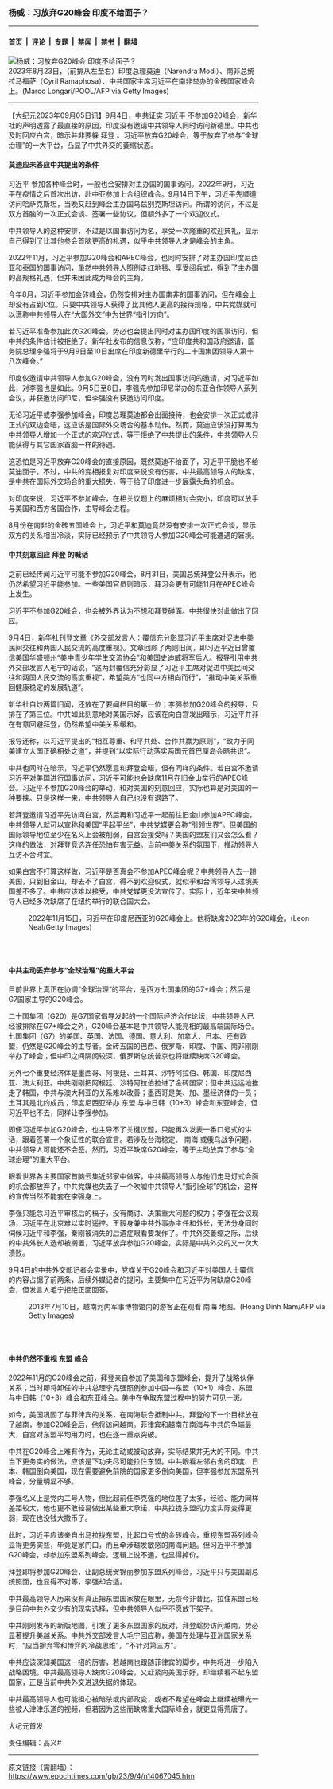 ### 杨威：习放弃G20峰会 印度不给面子？

---

#### [首页](../../../..?n14067045) &nbsp;|&nbsp; [评论](../../../../../epoch-comment?n14067045) &nbsp;|&nbsp; [专题](../../../../../epoch-special?n14067045) &nbsp;|&nbsp; [禁闻](../../../../../epoch-news?n14067045) &nbsp;|&nbsp; [禁书](../../../../../books?n14067045) &nbsp;|&nbsp; [翻墙](https://github.com/gfw-breaker/nogfw/blob/master/README.md?n14067045)


<div><img alt="杨威：习放弃G20峰会 印度不给面子？" class="attachment-djy_600_400 size-djy_600_400 wp-post-image" src="https://i.epochtimes.com/assets/uploads/2023/08/id14061416-GettyImages-1619659884-600x400.jpg"/>
<div class="caption">
 2023年8月23日，（前排从左至右）印度总理莫迪（Narendra Modi）、南非总统拉马福萨（Cyril Ramaphosa）、中共国家主席习近平在南非举办的金砖国家峰会上。(Marco Longari/POOL/AFP via Getty Images)
</div></div><hr/><div class="post_content" id="artbody" itemprop="articleBody">
 <!-- article content begin -->
 <p>
  【大纪元2023年09月05日讯】9月4日，中共证实
  <ok href="https://www.epochtimes.com/gb/tag/%E4%B9%A0%E8%BF%91%E5%B9%B3.html">
   习近平
  </ok>
  不参加G20峰会，新华社的声明透露了最直接的原因，印度没有邀请中共领导人同时访问新德里。中共也及时回应白宫，暗示并非要躲
  <ok href="https://www.epochtimes.com/gb/tag/%E6%8B%9C%E7%99%BB.html">
   拜登
  </ok>
  。习近平放弃G20峰会，等于放弃了参与“全球治理”的一大平台，凸显了中共外交的萎缩状态。
 </p>
 <h4>
  莫迪应未答应中共提出的条件
 </h4>
 <p>
  <ok href="https://www.epochtimes.com/gb/tag/%E4%B9%A0%E8%BF%91%E5%B9%B3.html">
   习近平
  </ok>
  参加各种峰会时，一般也会安排对主办国的国事访问。2022年9月，习近平在疫情之后首次出访，赴中亚参加上合组织峰会。9月14日下午，习近平先顺道访问哈萨克斯坦，当晚又赶到峰会主办国乌兹别克斯坦访问。所谓的访问，不过是双方首脑的一次正式会谈、签署一些协议，但额外多了一个欢迎仪式。
 </p>
 <p>
  中共领导人的这种安排，不过是以国事访问为名，享受一次隆重的欢迎典礼，显示自己得到了比其他参会首脑更高的礼遇，似乎中共领导人才是峰会的主角。
 </p>
 <p>
  2022年11月，习近平参加G20峰会和APEC峰会，也同时安排了对主办国印度尼西亚和泰国的国事访问，虽然中共领导人照例走红地毯、享受阅兵式，得到了主办国的高规格礼遇，但并未因此成为峰会的主角。
 </p>
 <p>
  今年8月，习近平参加金砖峰会，仍然安排对主办国南非的国事访问，但在峰会上却没有占到C位。只要中共领导人获得了比其他人更高的接待规格，中共党媒就可以谎称中共领导人在“大国外交”中为世界“指引方向”。
 </p>
 <p>
  若习近平准备参加此次G20峰会，势必也会提出同时对主办国印度的国事访问，但中共的条件估计被拒绝了。新华社发布的信息仅称，“应印度共和国政府邀请，国务院总理李强将于9月9日至10日出席在印度新德里举行的二十国集团领导人第十八次峰会。”
 </p>
 <p>
  印度仅邀请中共领导人参加G20峰会，没有同时发出国事访问的邀请，对习近平如此，对李强也是如此。9月5日至8日，李强先参加印尼举办的东亚合作领导人系列会议，并获邀访问印尼，但李强没有获邀访问印度。
 </p>
 <p>
  无论习近平或李强参加峰会，印度总理莫迪都会出面接待，也会安排一次正式或非正式的双边会晤，这应该是国际外交场合的基本动作。然而，莫迪应该没打算再为中共领导人增加一个正式的欢迎仪式，等于拒绝了中共提出的条件，中共领导人只能获得与其它国家首脑一样的待遇。
 </p>
 <p>
  这恐怕是习近平放弃G20峰会的直接原因，既然莫迪不给面子，习近平干脆也不给莫迪面子。不过，中共的变相报复对印度来说没有伤害，中共最高领导人的缺席，是中共在国际外交场合的重大损失，等于给了印度进一步展露头角的机会。
 </p>
 <p>
  对印度来说，习近平不参加峰会，在相关议题上的麻烦相对会变小，印度可以放手与美国和西方各国合作，主导峰会进程。
 </p>
 <p>
  8月份在南非的金砖五国峰会上，习近平和莫迪竟然没有安排一次正式会谈，显示双方的关系相当冷淡，实际已经预示了中共领导人参加G20峰会可能遭遇的窘境。
 </p>
 <h4>
  中共刻意回应
  <ok href="https://www.epochtimes.com/gb/tag/%E6%8B%9C%E7%99%BB.html">
   拜登
  </ok>
  的喊话
 </h4>
 <p>
  之前已经传闻习近平可能不参加G20峰会，8月31日，美国总统拜登公开表示，他仍然希望习近平能参加。一些美国官员则暗示，拜习会更有可能11月在APEC峰会上发生。
 </p>
 <p>
  习近平不参加G20峰会，也会被外界认为不想和拜登碰面。中共很快对此做出了回应。
 </p>
 <p>
  9月4日，新华社刊登文章《外交部发言人：覆信充分彰显习近平主席对促进中美民间交往和两国人民交流的高度重视》。文章回顾了两则旧闻，即习近平近日曾覆信美国华盛顿州“美中青少年学生交流协会”和美国史迪威将军后人。报导引用中共外交部发言人毛宁的话说，“这两封覆信充分彰显了习近平主席对促进中美民间交往和两国人民交流的高度重视”，希望美方“也同中方相向而行”，“推动中美关系重回健康稳定的发展轨道”。
 </p>
 <p>
  新华社自炒两篇旧闻，还放在了要闻栏目的第一位；李强参加G20峰会的报导，只排在了第三位。中共如此刻意地对美国示好，应该在向白宫发出暗示，习近平并非在有意回避拜登，仍然希望中美关系缓和。
 </p>
 <p>
  报导还称，以习近平提出的“相互尊重、和平共处、合作共赢为原则”，“致力于同美建立大国正确相处之道”，并提到“以实际行动落实两国元首巴厘岛会晤共识”。
 </p>
 <p>
  中共也同时在暗示，习近平仍然愿意和拜登会晤，但有同样的条件。若白宫不邀请习近平对美国进行国事访问，习近平可能也会缺席11月在旧金山举行的APEC峰会。习近平不参加G20峰会的举动，和对美国的刻意回应，实际也算是对美国的一种要挟。只是这样一来，中共领导人自己也没有退路了。
 </p>
 <p>
  若拜登邀请习近平先访问白宫，然后再和习近平一起前往旧金山参加APEC峰会，中共领导人就可以宣称和美国“平起平坐”，中共党媒更会称“引领世界”。但美国的国际领导地位至少在名义上会被削弱，白宫会接受吗？美国的盟友们又会怎么看？这样的做法，对拜登竞选连任恐怕有害无益。当前中美关系的氛围下，推动领导人互访不合时宜。
 </p>
 <p>
  如果白宫不打算这样做，习近平是否真会不参加APEC峰会呢？中共领导人去一趟美国，只到旧金山，却去不了白宫、得不到欢迎仪式，就似乎和台湾领导人过境美国差不多了。中共应该难以接受，中共党媒更没法宣传了。实际上，近年来中共领导人已经多次缺席了在纽约举行的联合国大会。
 </p>
 <figure aria-describedby="caption-attachment-13866699" class="wp-caption aligncenter" id="attachment_13866699" style="width: 600px">
  <ok href="https://i.epochtimes.com/assets/uploads/2022/11/id13866699-GettyImages-1441553105.jpg" target="_blank">
   <img alt="" class="size-large wp-image-13866699" src="https://i.epochtimes.com/assets/uploads/2022/11/id13866699-GettyImages-1441553105-600x400.jpg"/>
  </ok>
  <br/><figcaption class="wp-caption-text" id="caption-attachment-13866699">
   2022年11月15日，习近平在印度尼西亚的G20峰会上。他将缺席2023年的G20峰会。(Leon Neal/Getty Images)
  </figcaption><br/>
 </figure><br/>
 <h4>
  中共主动丢弃参与“全球治理”的重大平台
 </h4>
 <p>
  目前世界上真正在协调“全球治理”的平台，是西方七国集团的G7+峰会；然后是G7国家主导的G20峰会。
 </p>
 <p>
  二十国集团（G20）是G7国家倡导发起的一个国际经济合作论坛，中共领导人已经被排除在G7+峰会之外，G20峰会基本是中共领导人能亮相的最高端国际场合。七国集团（G7）的美国、英国、法国、德国、意大利、加拿大、日本、还有欧盟，仍然是G20峰会的主导者。金砖五国的巴西、俄罗斯、印度、中国、南非刚刚举办了峰会；但中印之间隔阂较深，俄罗斯总统普京也将继续缺席G20峰会。
 </p>
 <p>
  另外七个重要经济体是墨西哥、阿根廷、土耳其、沙特阿拉伯、韩国、印度尼西亚、澳大利亚。中共刚刚把阿根廷、沙特阿拉伯拉进了金砖国家；但中共远远地推走了韩国，中共与澳大利亚的关系难以改善；墨西哥是美、加、墨经济体的一员；土耳其是北约成员；印度尼西亚举办
  <ok href="https://www.epochtimes.com/gb/tag/%E4%B8%9C%E7%9B%9F.html">
   东盟
  </ok>
  与中日韩（10+3）峰会和东亚峰会，但习近平也不去，同样让李强参加。
 </p>
 <p>
  即便习近平参加G20峰会，也主导不了关键议题，只能再次发表一番口号式的讲话，跟着签署一个象征性的联合宣言。若涉及台海稳定、
  <ok href="https://www.epochtimes.com/gb/tag/%E5%8D%97%E6%B5%B7.html">
   南海
  </ok>
  或俄乌战争问题，中共领导人可能还不会签。然而，习近平缺席G20峰会，等于主动放弃了参与“全球治理”的重大平台。
 </p>
 <p>
  眼看世界各主要国家首脑云集近邻家中做客，中共最高领导人与他们走马灯式会面的机会都放弃了，中共党媒也失去了一个吹嘘中共领导人“指引全球”的机会，这样的宣传当然不能套在李强身上。
 </p>
 <p>
  李强只能念习近平审核后的稿子，没有商讨、决策重大问题的权力；李强在会议现场，习近平在北京难以实时遥控。王毅身兼中共外事办主任和外长，无法分身同时伺候习近平和李强，秦刚被消失的后遗症眼看要发作了。中共外交萎缩之际，后续的中共外长人选却被搁置，习近平放弃参加G20峰会，实际是中共外交的又一次大溃败。
 </p>
 <p>
  9月4日的中共外交部记者会实录中，党媒关于G20峰会和习近平对美国人士覆信的内容占据了前两条，后续外媒记者的提问，主要集中在习近平为何缺席G20峰会，但发言人毛宁拒绝正面回答。
 </p>
 <figure aria-describedby="caption-attachment-13982526" class="wp-caption aligncenter" id="attachment_13982526" style="width: 600px">
  <ok href="https://i.epochtimes.com/assets/uploads/2023/04/id13982526-GettyImages-173209032_light.jpg" target="_blank">
   <img alt="" class="size-large wp-image-13982526" src="https://i.epochtimes.com/assets/uploads/2023/04/id13982526-GettyImages-173209032_light-600x399.jpg"/>
  </ok>
  <br/><figcaption class="wp-caption-text" id="caption-attachment-13982526">
   2013年7月10日，越南河内军事博物馆内的游客正在观看
   <ok href="https://www.epochtimes.com/gb/tag/%E5%8D%97%E6%B5%B7.html">
    南海
   </ok>
   地图。(Hoang Dinh Nam/AFP via Getty Images)
  </figcaption><br/>
 </figure><br/>
 <h4>
  中共仍然不重视
  <ok href="https://www.epochtimes.com/gb/tag/%E4%B8%9C%E7%9B%9F.html">
   东盟
  </ok>
  峰会
 </h4>
 <p>
  2022年11月的G20峰会之前，拜登亲自参加了美国和东盟峰会，提升了战略伙伴关系；当时即将卸任的中共总理李克强照例参加中国—东盟（10+1）峰会、东盟与中日韩（10+3）峰会和东亚峰会。美中在争取东盟过程中的努力可见一斑。
 </p>
 <p>
  如今，美国巩固了与菲律宾的关系，在南海联合抵制中共。拜登的下一个目标放在了越南，参加G20峰会后，他将访问越南。菲律宾和越南在南海与中共的争端最大，白宫对东盟平均用力时，也在逐一重点突破。
 </p>
 <p>
  中共在G20峰会上难有作为，无论主动或被动放弃，实际结果并无大的不同。中共当下更务实的做法，应该是下功夫尽可能拉住东盟。中共眼看左邻右舍的印度、日本、韩国倒向美国，现在需要避免前院的国家更多倒向美国，但李强参加东盟系列峰会，分量明显不够。
 </p>
 <p>
  李强名义上是党内二号人物，但比起前任李克强的地位差了太多，经验、能力同样差距较大，他也更不敢轻易做出某些重大承诺，中共拉拢东盟的力度实际变得更弱，现在也没钱大撒币了。
 </p>
 <p>
  此时，习近平应该亲自出马拉拢东盟，比起口号式的金砖峰会，重视东盟系列峰会显得更务实些，毕竟是家门口，而且牵涉越发敏感的南海问题。但习近平不参加G20峰会，却参加东盟系列峰会，逻辑上说不通，也显得掉价。
 </p>
 <p>
  拜登即将参加G20峰会，让副总统贺锦丽参加东盟系列峰会，习近平只与美国副总统照面，也显得不对等，李强却合适。
 </p>
 <p>
  中共最高领导人历来没有真正把东盟国家放在眼里，无奈今非昔比，拉住东盟已经是目前中共外交少有的现实选择，但中共领导人似乎不愿放下架子。
 </p>
 <p>
  中共刚刚发布的新版地图，引发了更多东盟国家的反对，拜登趁势访问越南，势必显著提升美越关系。中共外交部发言人毛宁回应称，美国在处理与亚洲国家关系时，“应当摒弃零和博弈的冷战思维”，“不针对第三方”。
 </p>
 <p>
  中共应该深知美国这一招的厉害，若越南也跟随菲律宾的脚步，中共将进一步陷入战略困境。中共最高领导人缺席G20峰会，又赶紧向美国示好，却继续看不起东盟国家，正是当前中共外交进退失据的体现。
 </p>
 <p>
  中共最高领导人也可能担心被暗杀或内部政变，或者不希望在峰会上继续被曝光一些被人津津乐道的视频，但若因为这些而缺席重大国际峰会，就更显得荒唐了。
 </p>
 <p>
  大纪元首发
 </p>
 <p>
  责任编辑：高义#
 </p>
 <!-- article content end -->
 <div id="below_article_ad">
 </div>
</div>


---

原文链接（需翻墙）：https://www.epochtimes.com/gb/23/9/4/n14067045.htm